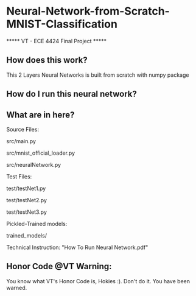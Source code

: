 # Neural-Network-from-Scratch-MNIST-Classification

***** VT - ECE 4424 Final Project *****
## How does this work? 
This 2 Layers Neural Networks is built from scratch with numpy package
## How do I run this neural network?

## What are in here?

Source Files:

  src/main.py
  
  src/mnist_official_loader.py
  
  src/neuralNetwork.py
  
Test Files: 

  test/testNet1.py
  
  test/testNet2.py
  
  test/testNet3.py

Pickled-Trained models: 
  
  trained_models/

Technical Instruction: "How To Run Neural Network.pdf"
## Honor Code @VT Warning:
You know what VT's Honor Code is, Hokies :). Don't do it. You have been warned.

